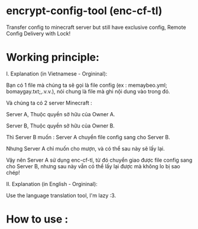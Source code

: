 # encrypt-config-tool (enc-cf-tl)
Transfer config to minecraft server but still have exclusive config, Remote Config Delivery with Lock!

# Working principle:

I. Explanation (in Vietnamese - Orgininal):

Bạn có 1 file mà chúng ta sẽ gọi là file config (ex : memaybeo.yml; bomaygay.txt;,.v.v.), nói chung là file mà ghi nội dung vào trong đó.

Và chúng ta có 2 server Minecraft :

Server A, Thuộc quyền sở hữu của Owner A.

Server B, Thuộc quyền sở hữu của Owner B.

Thì Server B muốn : Server A chuyển file config sang cho Server B.

Nhưng Server A chỉ muốn cho mượn, và có thể sau này sẽ lấy lại.

Vậy nên Server A sử dụng enc-cf-tl, từ đó chuyển giao được file config sang cho Server B, nhưng sau này vẫn có thể lấy lại được mà không lo bị sao chép!

II. Explanation (in English - Orgininal):

Use the language translation tool, I'm lazy :3.

# How to use :
















